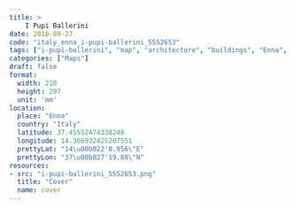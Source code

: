 ```yaml
---
title: > 
    I Pupi Ballerini
date: 2018-09-27
code: "italy_enna_i-pupi-ballerini_5552653"
tags: ["i-pupi-ballerini", "map", "architecture", "buildings", "Enna", "Italy"]
categories: ["Maps"]
draft: false
format:
  width: 210
  height: 297
  unit: 'mm'
location:
  place: "Enna"
  country: "Italy"
  latitude: 37.45552474338248
  longitude: 14.366932425207551
  prettyLat: "14\u00b022'0.956\"E"
  prettyLon: "37\u00b027'19.88\"N"
resources:
- src: "i-pupi-ballerini_5552653.png"
  title: "Cover"
  name: cover
---
```

